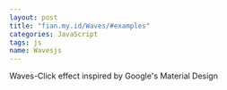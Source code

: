 ```yaml
---
layout: post
title: "fian.my.id/Waves/#examples"
categories: JavaScript
tags: js
name: Wavesjs
---
```


Waves-Click effect inspired by Google's Material Design<!--break-->
